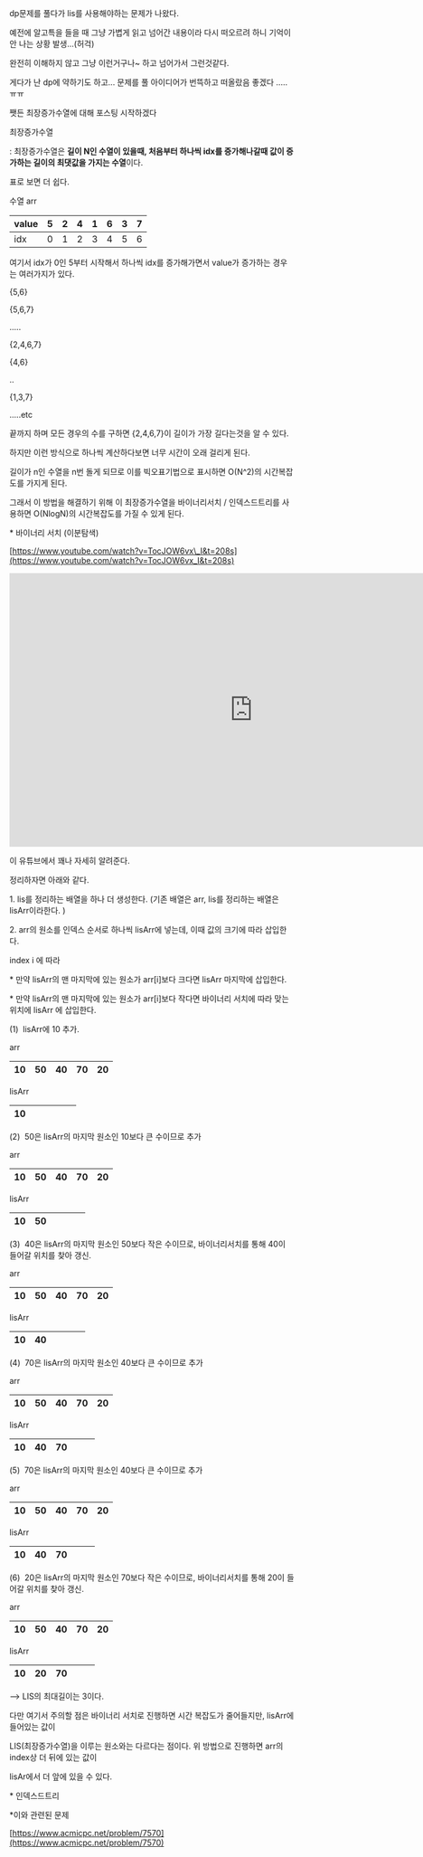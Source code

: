 dp문제를 풀다가 lis를 사용해야하는 문제가 나왔다. 

예전에 알고특을 들을 때 그냥 가볍게 읽고 넘어간 내용이라 다시 떠오르려 하니 기억이 안 나는 상황 발생...(허걱)

완전히 이해하지 않고 그냥 이런거구나~ 하고 넘어가서 그런것같다. 

게다가 난 dp에 약하기도 하고... 문제를 풀 아이디어가 번뜩하고 떠올랐음 좋겠다 .....ㅠㅠ

쨋든 최장증가수열에 대해 포스팅 시작하겠다

최장증가수열

: 최장증가수열은 **길이 N인 수열이 있을때, 처음부터 하나씩 idx를 증가해나갈때 값이 증가하는 길이의 최댓값을 가지는 수열**이다.  

표로 보면 더 쉽다.

수열 arr

| value | 5 | 2 | 4 | 1 | 6 | 3 | 7 |
| --- | --- | --- | --- | --- | --- | --- | --- |
| idx | 0 | 1 | 2 | 3 | 4 | 5 | 6 |

여기서 idx가 0인 5부터 시작해서 하나씩 idx를 증가해가면서 value가 증가하는 경우는 여러가지가 있다. 

{5,6}

{5,6,7}

.....

{2,4,6,7}

{4,6}

..

{1,3,7}

.....etc

끝까지 하며 모든 경우의 수를 구하면 {2,4,6,7}이 길이가 가장 길다는것을 알 수 있다. 

하지만 이런 방식으로 하나씩 계산하다보면 너무 시간이 오래 걸리게 된다. 

길이가 n인 수열을 n번 돌게 되므로 이를 빅오표기법으로 표시하면 O(N^2)의 시간복잡도를 가지게 된다. 

그래서 이 방법을 해결하기 위해 이 최장증가수열을 바이너리서치 / 인덱스드트리를 사용하면 O(NlogN)의 시간복잡도를 가질 수 있게 된다. 

\* 바이너리 서치 (이분탐색)

[https://www.youtube.com/watch?v=TocJOW6vx\_I&t=208s](https://www.youtube.com/watch?v=TocJOW6vx_I&t=208s)

<iframe src="https://www.youtube.com/embed/TocJOW6vx_I" width="860" height="484" frameborder="0" allowfullscreen="true"></iframe>

이 유튜브에서 꽤나 자세히 알려준다.

정리하자면 아래와 같다. 

1\. lis를 정리하는 배열을 하나 더 생성한다. (기존 배열은 arr, lis를 정리하는 배열은 lisArr이라한다. )

2\. arr의 원소를 인덱스 순서로 하나씩 lisArr에 넣는데, 이때 값의 크기에 따라 삽입한다. 

index i 에 따라 

\* 만약 lisArr의 맨 마지막에 있는 원소가 arr\[i\]보다 크다면 lisArr 마지막에 삽입한다. 

\* 만약 lisArr의 맨 마지막에 있는 원소가 arr\[i\]보다 작다면 바이너리 서치에 따라 맞는 위치에 lisArr 에 삽입한다. 

(1)  lisArr에 10 추가. 

arr

| 10 | 50 | 40 | 70 | 20 |
| --- | --- | --- | --- | --- |

lisArr

| 10 |   |   |   |   |
| --- | --- | --- | --- | --- |

(2)  50은 lisArr의 마지막 원소인 10보다 큰 수이므로 추가

arr

| 10 | 50 | 40 | 70 | 20 |
| --- | --- | --- | --- | --- |

lisArr

| 10 | 50 |   |   |   |
| --- | --- | --- | --- | --- |

(3)  40은 lisArr의 마지막 원소인 50보다 작은 수이므로, 바이너리서치를 통해 40이 들어갈 위치를 찾아 갱신.

arr

| 10 | 50 | 40 | 70 | 20 |
| --- | --- | --- | --- | --- |

lisArr

| 10 | 40 |   |   |   |
| --- | --- | --- | --- | --- |

(4)  70은 lisArr의 마지막 원소인 40보다 큰 수이므로 추가

arr

| 10 | 50 | 40 | 70 | 20 |
| --- | --- | --- | --- | --- |

lisArr

| 10 | 40 | 70 |   |   |
| --- | --- | --- | --- | --- |

(5)  70은 lisArr의 마지막 원소인 40보다 큰 수이므로 추가

arr

| 10 | 50 | 40 | 70 | 20 |
| --- | --- | --- | --- | --- |

lisArr

| 10 | 40 | 70 |   |   |
| --- | --- | --- | --- | --- |

(6)  20은 lisArr의 마지막 원소인 70보다 작은 수이므로, 바이너리서치를 통해 20이 들어갈 위치를 찾아 갱신.

arr

| 10 | 50 | 40 | 70 | 20 |
| --- | --- | --- | --- | --- |

lisArr

| 10 | 20 | 70 |   |   |
| --- | --- | --- | --- | --- |

\--> LIS의 최대길이는 3이다.

다만 여기서 주의할 점은 바이너리 서치로 진행하면 시간 복잡도가 줄어들지만, lisArr에 들어있는 값이 

LIS(최장증가수열)을 이루는 원소와는 다르다는 점이다. 위 방법으로 진행하면 arr의 index상 더 뒤에 있는 값이 

lisAr에서 더 앞에 있을 수 있다. 

\* 인덱스드트리 

\*이와 관련된 문제

[https://www.acmicpc.net/problem/7570](https://www.acmicpc.net/problem/7570)